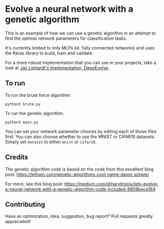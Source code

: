 # Evolve a neural network with a genetic algorithm

This is an example of how we can use a genetic algorithm in an attempt to find the optimal network parameters for classification tasks.

It's currently limited to only MLPs (ie. fully connected networks) and uses the Keras library to build, train and validate.



For a more robust implementation that you can use in your projects, take a look at [Jan Liphardt's implementation, DeepEvolve](https://github.com/jliphard/DeepEvolve).

## To run

To run the brute force algorithm:

```python3 brute.py```

To run the genetic algorithm:

```python3 main.py```

You can set your network parameter choices by editing each of those files first. You can also choose whether to use the MNIST or CIFAR10 datasets. Simply set `dataset` to either `mnist` or `cifar10`.

## Credits

The genetic algorithm code is based on the code from this excellent blog post: https://lethain.com/genetic-algorithms-cool-name-damn-simple/


For more, see this blog post: 
https://medium.com/@harvitronix/lets-evolve-a-neural-network-with-a-genetic-algorithm-code-included-8809bece164

## Contributing

Have an optimization, idea, suggestion, bug report? Pull requests greatly appreciated!

